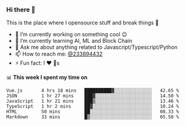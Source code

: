### Hi there 👋

<!--
**a233894432/a233894432** is a ✨ _special_ ✨ repository because its `README.md` (this file) appears on your GitHub profile.

Here are some ideas to get you started:

- 🔭 I’m currently working on ...
- 🌱 I’m currently learning ...
- 👯 I’m looking to collaborate on ...
- 🤔 I’m looking for help with ...
- 💬 Ask me about ...
- 📫 How to reach me: ...
- 😄 Pronouns: ...
- ⚡ Fun fact: ...
-->
 
 
This is the place where I opensource stuff and break things :rofl:

- 🔭 I’m currently working on something cool :wink:
- 🌱 I’m currently learning AI, ML and Block Chain
- 💬 Ask me about anything related to Javascript/Typescript/Python
- 📫 How to reach me: [@233894432](https://twitter.com/233894432)
- ⚡ Fun fact: I :heart: :dog:s

📊 **This week I spent my time on**
<!--START_SECTION:waka-->

```text
Vue.js       4 hrs 18 mins   ██████████▓░░░░░░░░░░░░░░   42.65 %
JSON         1 hr 27 mins    ███▓░░░░░░░░░░░░░░░░░░░░░   14.50 %
JavaScript   1 hr 21 mins    ███▒░░░░░░░░░░░░░░░░░░░░░   13.46 %
TypeScript   1 hr 2 mins     ██▓░░░░░░░░░░░░░░░░░░░░░░   10.24 %
HTML         50 mins         ██░░░░░░░░░░░░░░░░░░░░░░░   08.33 %
Markdown     33 mins         █▒░░░░░░░░░░░░░░░░░░░░░░░   05.50 %
```

<!--END_SECTION:waka-->
